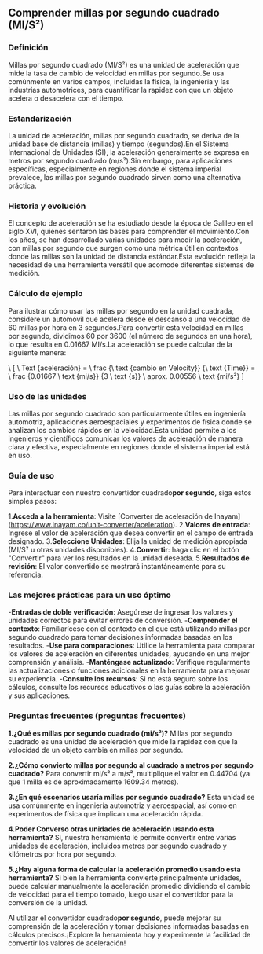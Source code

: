 ## Comprender millas por segundo cuadrado (MI/S²)

### Definición
Millas por segundo cuadrado (MI/S²) es una unidad de aceleración que mide la tasa de cambio de velocidad en millas por segundo.Se usa comúnmente en varios campos, incluidas la física, la ingeniería y las industrias automotrices, para cuantificar la rapidez con que un objeto acelera o desacelera con el tiempo.

### Estandarización
La unidad de aceleración, millas por segundo cuadrado, se deriva de la unidad base de distancia (millas) y tiempo (segundos).En el Sistema Internacional de Unidades (SI), la aceleración generalmente se expresa en metros por segundo cuadrado (m/s²).Sin embargo, para aplicaciones específicas, especialmente en regiones donde el sistema imperial prevalece, las millas por segundo cuadrado sirven como una alternativa práctica.

### Historia y evolución
El concepto de aceleración se ha estudiado desde la época de Galileo en el siglo XVI, quienes sentaron las bases para comprender el movimiento.Con los años, se han desarrollado varias unidades para medir la aceleración, con millas por segundo que surgen como una métrica útil en contextos donde las millas son la unidad de distancia estándar.Esta evolución refleja la necesidad de una herramienta versátil que acomode diferentes sistemas de medición.

### Cálculo de ejemplo
Para ilustrar cómo usar las millas por segundo en la unidad cuadrada, considere un automóvil que acelera desde el descanso a una velocidad de 60 millas por hora en 3 segundos.Para convertir esta velocidad en millas por segundo, dividimos 60 por 3600 (el número de segundos en una hora), lo que resulta en 0.01667 MI/s.La aceleración se puede calcular de la siguiente manera:

\ [
\ Text {aceleración} = \ frac {\ text {cambio en Velocity}} {\ text {Time}} = \ frac {0.01667 \ text {mi/s}} {3 \ text {s}} \ aprox. 0.00556 \ text {mi/s²}
\]

### Uso de las unidades
Las millas por segundo cuadrado son particularmente útiles en ingeniería automotriz, aplicaciones aeroespaciales y experimentos de física donde se analizan los cambios rápidos en la velocidad.Esta unidad permite a los ingenieros y científicos comunicar los valores de aceleración de manera clara y efectiva, especialmente en regiones donde el sistema imperial está en uso.

### Guía de uso
Para interactuar con nuestro convertidor cuadrado**por segundo**, siga estos simples pasos:

1.**Acceda a la herramienta**: Visite [Converter de aceleración de Inayam] (https://www.inayam.co/unit-converter/aceleration).
2.**Valores de entrada**: Ingrese el valor de aceleración que desea convertir en el campo de entrada designado.
3.**Seleccione Unidades**: Elija la unidad de medición apropiada (MI/S² u otras unidades disponibles).
4.**Convertir**: haga clic en el botón "Convertir" para ver los resultados en la unidad deseada.
5.**Resultados de revisión**: El valor convertido se mostrará instantáneamente para su referencia.

### Las mejores prácticas para un uso óptimo
-**Entradas de doble verificación**: Asegúrese de ingresar los valores y unidades correctos para evitar errores de conversión.
-**Comprender el contexto**: Familiarícese con el contexto en el que está utilizando millas por segundo cuadrado para tomar decisiones informadas basadas en los resultados.
-**Use para comparaciones**: Utilice la herramienta para comparar los valores de aceleración en diferentes unidades, ayudando en una mejor comprensión y análisis.
-**Manténgase actualizado**: Verifique regularmente las actualizaciones o funciones adicionales en la herramienta para mejorar su experiencia.
-**Consulte los recursos**: Si no está seguro sobre los cálculos, consulte los recursos educativos o las guías sobre la aceleración y sus aplicaciones.

### Preguntas frecuentes (preguntas frecuentes)

**1.¿Qué es millas por segundo cuadrado (mi/s²)?**
Millas por segundo cuadrado es una unidad de aceleración que mide la rapidez con que la velocidad de un objeto cambia en millas por segundo.

**2.¿Cómo convierto millas por segundo al cuadrado a metros por segundo cuadrado?**
Para convertir mi/s² a m/s², multiplique el valor en 0.44704 (ya que 1 milla es de aproximadamente 1609.34 metros).

**3.¿En qué escenarios usaría millas por segundo cuadrado?**
Esta unidad se usa comúnmente en ingeniería automotriz y aeroespacial, así como en experimentos de física que implican una aceleración rápida.

**4.Poder Converso otras unidades de aceleración usando esta herramienta?**
Sí, nuestra herramienta le permite convertir entre varias unidades de aceleración, incluidos metros por segundo cuadrado y kilómetros por hora por segundo.

**5.¿Hay alguna forma de calcular la aceleración promedio usando esta herramienta?**
Si bien la herramienta convierte principalmente unidades, puede calcular manualmente la aceleración promedio dividiendo el cambio de velocidad para el tiempo tomado, luego usar el convertidor para la conversión de la unidad.

Al utilizar el convertidor cuadrado**por segundo**, puede mejorar su comprensión de la aceleración y tomar decisiones informadas basadas en cálculos precisos.¡Explore la herramienta hoy y experimente la facilidad de convertir los valores de aceleración!